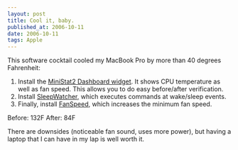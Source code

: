 ```yaml
---
layout: post
title: Cool it, baby.
published_at: 2006-10-11
date: 2006-10-11
tags: Apple
---
```


This software cocktail cooled my MacBook Pro by more than 40 degrees Fahrenheit:

1.  Install the [MiniStat2 Dashboard widget](http://shockwidgets.com/ministat2update1.8.htm). It shows CPU temperature as well as fan speed. This allows you to do easy before/after verification.
2.  Install [SleepWatcher,](http://www.bernhard-baehr.de/) which executes commands at wake/sleep events.
3.  Finally, install [FanSpeed](http://members.optusnet.com.au/a1291762/2006/10/changing-fan-speed-to-beat-heat.html), which increases the minimum fan speed.

Before: 132F
After: 84F

There are downsides (noticeable fan sound, uses more power), but having a laptop that I can have in my lap is well worth it.